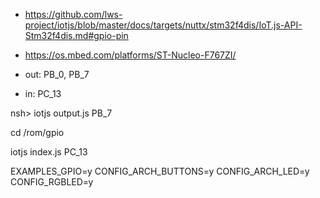 * <https://github.com/lws-project/iotjs/blob/master/docs/targets/nuttx/stm32f4dis/IoT.js-API-Stm32f4dis.md#gpio-pin>
* <https://os.mbed.com/platforms/ST-Nucleo-F767ZI/>


* out: PB_0, PB_7
* in: PC_13

nsh> iotjs output.js PB_7


cd /rom/gpio

iotjs index.js  PC_13

EXAMPLES_GPIO=y
CONFIG_ARCH_BUTTONS=y
CONFIG_ARCH_LED=y
CONFIG_RGBLED=y


